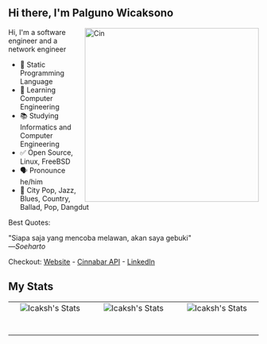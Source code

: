 ## Hi there, I'm Palguno Wicaksono
<img align="right" src="https://cdn.icaksh.my.id/images/chibi/pp.png" alt="Cin" width=350px height=350px/>

Hi, I'm a software engineer and a network engineer

- 💙 Static Programming Language
- 🌱 Learning Computer Engineering
- 📚 Studying Informatics and Computer Engineering
- ✅ Open Source, Linux, FreeBSD
- 🗣 Pronounce he/him
- 🎵 City Pop, Jazz, Blues, Country, Ballad, Pop, Dangdut

Best Quotes:  
  
"Siapa saja yang mencoba melawan, akan saya gebuki"  
     —*Soeharto*  
  
Checkout: [Website](https://icaksh.my.id) - [Cinnabar API](https://cinnabar.icaksh.my.id) - [LinkedIn](https://linkedin.com/id/icaksh)  
  
## My Stats

<table>
  <tbody>
    <tr>
    <td align="center"><img align="center" src="https://github-readme-stats.vercel.app/api/pin/?username=icaksh&repo=cinnabar-rest-api&title_color=add8e6&text_color=cfcfc4&show_icons=true&icon_color=add8e6&hide_border=true&theme=material-palenight" alt="Icaksh's Stats" />
        <br>
        <span>&nbsp;&nbsp;&nbsp;&nbsp;&nbsp;&nbsp;&nbsp;&nbsp;</span>
        <span>&nbsp;&nbsp;&nbsp;&nbsp;&nbsp;&nbsp;&nbsp;&nbsp;</span>
        <span>&nbsp;&nbsp;&nbsp;&nbsp;&nbsp;&nbsp;&nbsp;&nbsp;</span>
        <span>&nbsp;&nbsp;&nbsp;&nbsp;&nbsp;&nbsp;&nbsp;&nbsp;</span>    
        <span>&nbsp;&nbsp;&nbsp;&nbsp;&nbsp;&nbsp;&nbsp;&nbsp;</span>
        <span>&nbsp;&nbsp;&nbsp;&nbsp;&nbsp;&nbsp;&nbsp;&nbsp;</span>
        <span>&nbsp;&nbsp;&nbsp;&nbsp;&nbsp;&nbsp;&nbsp;&nbsp;</span>     
        <span>&nbsp;&nbsp;</span>        
      </td>
      <td align="center"><img align="center" src="https://github-readme-stats.vercel.app/api?username=icaksh&title_color=add8e6&text_color=cfcfc4&show_icons=true&icon_color=add8e6&hide_border=true&theme=material-palenight" alt="Icaksh's Stats" />
        <br>
        <span>&nbsp;&nbsp;&nbsp;&nbsp;&nbsp;&nbsp;&nbsp;&nbsp;</span>
        <span>&nbsp;&nbsp;&nbsp;&nbsp;&nbsp;&nbsp;&nbsp;&nbsp;</span>
        <span>&nbsp;&nbsp;&nbsp;&nbsp;&nbsp;&nbsp;&nbsp;&nbsp;</span>
        <span>&nbsp;&nbsp;&nbsp;&nbsp;&nbsp;&nbsp;&nbsp;&nbsp;</span>    
        <span>&nbsp;&nbsp;&nbsp;&nbsp;&nbsp;&nbsp;&nbsp;&nbsp;</span>
        <span>&nbsp;&nbsp;&nbsp;&nbsp;&nbsp;&nbsp;&nbsp;&nbsp;</span>
        <span>&nbsp;&nbsp;&nbsp;&nbsp;&nbsp;&nbsp;&nbsp;&nbsp;</span>     
        <span>&nbsp;&nbsp;</span>        
      </td>
      <td align="center"><img align="center" src="https://github-readme-stats.vercel.app/api/top-langs/?username=icaksh&title_color=add8e6&text_color=cfcfc4&show_icons=true&icon_color=add8e6&hide_border=true&theme=material-palenight" alt="Icaksh's Stats"/>
        <br>
        <span>&nbsp;&nbsp;&nbsp;&nbsp;&nbsp;&nbsp;&nbsp;&nbsp;</span>
        <span>&nbsp;&nbsp;&nbsp;&nbsp;&nbsp;&nbsp;&nbsp;&nbsp;</span>
        <span>&nbsp;&nbsp;&nbsp;&nbsp;&nbsp;&nbsp;&nbsp;&nbsp;</span>
        <span>&nbsp;&nbsp;&nbsp;&nbsp;&nbsp;&nbsp;&nbsp;&nbsp;</span>    
        <span>&nbsp;&nbsp;&nbsp;&nbsp;&nbsp;&nbsp;&nbsp;&nbsp;</span>
        <span>&nbsp;&nbsp;&nbsp;&nbsp;&nbsp;&nbsp;&nbsp;&nbsp;</span>
        <span>&nbsp;&nbsp;&nbsp;&nbsp;&nbsp;&nbsp;&nbsp;&nbsp;</span>     
        <span>&nbsp;&nbsp;</span>        
      </td>
    </tr>
  </tbody>
</table>
